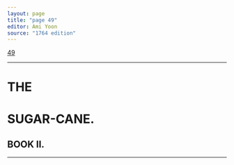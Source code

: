 ```yaml
---
layout: page
title: "page 49"
editor: Ami Yoon
source: "1764 edition"
---
```



[49]()  

---

# THE 

# SUGAR-CANE.  


## BOOK II.

---  
